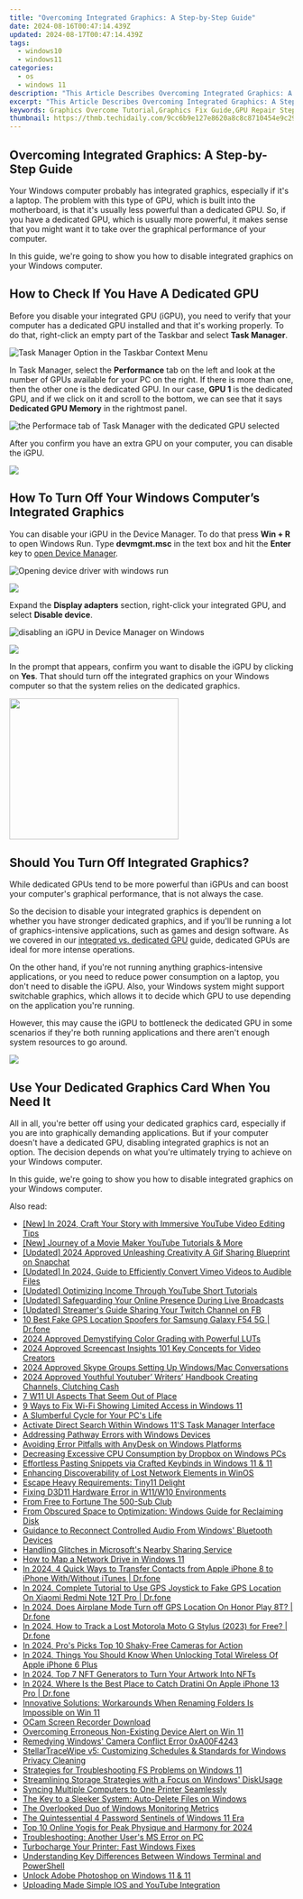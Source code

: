 ```yaml
---
title: "Overcoming Integrated Graphics: A Step-by-Step Guide"
date: 2024-08-16T00:47:14.439Z
updated: 2024-08-17T00:47:14.439Z
tags:
  - windows10
  - windows11
categories:
  - os
  - windows 11
description: "This Article Describes Overcoming Integrated Graphics: A Step-by-Step Guide"
excerpt: "This Article Describes Overcoming Integrated Graphics: A Step-by-Step Guide"
keywords: Graphics Overcome Tutorial,Graphics Fix Guide,GPU Repair Steps,Image Processing Help,Resolve Display Issue,Enhance Screen Quality,Visual Improvement Plan
thumbnail: https://thmb.techidaily.com/9cc6b9e127e8620a8c8c8710454e9c29c9fd332bb80288c9b2f1c26ecf61a151.jpg
---
```


## Overcoming Integrated Graphics: A Step-by-Step Guide

 Your Windows computer probably has integrated graphics, especially if it's a laptop. The problem with this type of GPU, which is built into the motherboard, is that it's usually less powerful than a dedicated GPU. So, if you have a dedicated GPU, which is usually more powerful, it makes sense that you might want it to take over the graphical performance of your computer.

 In this guide, we're going to show you how to disable integrated graphics on your Windows computer.

## How to Check If You Have A Dedicated GPU

 Before you disable your integrated GPU (iGPU), you need to verify that your computer has a dedicated GPU installed and that it's working properly. To do that, right-click an empty part of the Taskbar and select **Task Manager**.

![Task Manager Option in the Taskbar Context Menu](https://static1.makeuseofimages.com/wordpress/wp-content/uploads/2022/11/Task-Manager-Option.jpg)

 In Task Manager, select the **Performance** tab on the left and look at the number of GPUs available for your PC on the right. If there is more than one, then the other one is the dedicated GPU. In our case, **GPU 1** is the dedicated GPU, and if we click on it and scroll to the bottom, we can see that it says **Dedicated GPU Memory** in the rightmost panel.

![the Performace tab of Task Manager with the dedicated GPU selected](https://static1.makeuseofimages.com/wordpress/wp-content/uploads/2023/09/performace-tab-of-task-manager-with-gpu-selected-1.jpg)

 After you confirm you have an extra GPU on your computer, you can disable the iGPU.

<!-- affiliate ads begin -->
<a href="https://shop.systoolsgroup.com/affiliate.php?ACCOUNT=SYSTOOBY&AFFILIATE=108875&PATH=https%3A%2F%2Fwww.systoolsgroup.com%3FAFFILIATE%3D108875%26RESOURCE%3DSysTools%2BGmail%2BBackup"><img src="https://www.systoolsgroup.com/box/gmail-backup.png" border="0"></a>
<!-- affiliate ads end -->
## How To Turn Off Your Windows Computer’s Integrated Graphics

 You can disable your iGPU in the Device Manager. To do that press **Win + R** to open Windows Run. Type **devmgmt.msc** in the text box and hit the **Enter** key to [open Device Manager](https://www.makeuseof.com/windows-open-device-manager/).

![Opening device driver with windows run](https://static1.makeuseofimages.com/wordpress/wp-content/uploads/2022/01/opening-device-manager-with-run.png)
<!-- affiliate ads begin -->
<a href="https://shop.systoolsgroup.com/affiliate.php?ACCOUNT=SYSTOOBY&AFFILIATE=108875&PATH=https%3A%2F%2Fwww.systoolsgroup.com%3FAFFILIATE%3D108875%26RESOURCE%3D%2BSysTools%2BOutlook%2BRecovery"><img src="https://www.systoolsgroup.com/box/outlook-recovery.png" border="0"></a>
<!-- affiliate ads end -->

 Expand the **Display adapters** section, right-click your integrated GPU, and select **Disable device**.

![disabling an iGPU in Device Manager on Windows](https://static1.makeuseofimages.com/wordpress/wp-content/uploads/2023/09/disabling-igpu-in-device-manager.jpg)
<!-- affiliate ads begin -->
<a href="https://store.bitdefender.com/affiliate.php?ACCOUNT=BITLATIN&AFFILIATE=108875&PATH=http%3A%2F%2Fwww.bitdefender.com%2Fbusiness%3FAFFILIATE%3D108875%26RESOURCE%3D30%2525%2BOff%2Ball%2BGravityZone%2BProducts"><img src="https://www.bitdefender.com/content/dam/bitdefender/business/campaign/1200X628.png" border="0"></a>
<!-- affiliate ads end -->

 In the prompt that appears, confirm you want to disable the iGPU by clicking on **Yes**. That should turn off the integrated graphics on your Windows computer so that the system relies on the dedicated graphics.

<!-- affiliate ads begin -->
<a href="https://godlikehost.sjv.io/c/5597632/1920047/21774" target="_top" id="1920047"><img src="//a.impactradius-go.com/display-ad/21774-1920047" border="0" alt="" width="300" height="250"/></a><img height="0" width="0" src="https://imp.pxf.io/i/5597632/1920047/21774" style="position:absolute;visibility:hidden;" border="0" />
<!-- affiliate ads end -->
## Should You Turn Off Integrated Graphics?

 While dedicated GPUs tend to be more powerful than iGPUs and can boost your computer's graphical performance, that is not always the case.

 So the decision to disable your integrated graphics is dependent on whether you have stronger dedicated graphics, and if you'll be running a lot of graphics-intensive applications, such as games and design software. As we covered in our [integrated vs. dedicated GPU](https://www.makeuseof.com/tag/can-shared-graphics-finally-compete-with-a-dedicated-graphics-card/) guide, dedicated GPUs are ideal for more intense operations.

 On the other hand, if you're not running anything graphics-intensive applications, or you need to reduce power consumption on a laptop, you don't need to disable the iGPU. Also, your Windows system might support switchable graphics, which allows it to decide which GPU to use depending on the application you're running.

 However, this may cause the iGPU to bottleneck the dedicated GPU in some scenarios if they're both running applications and there aren't enough system resources to go around.

<!-- affiliate ads begin -->
<a href="https://estore.winxdvd.com/order/checkout.php?PRODS=4612444&QTY=1&AFFILIATE=108875&CART=1"><img src="https://www.winxdvd.com/affiliate/new-banner/pt-728x90.jpg" border="0"></a>
<!-- affiliate ads end -->
## Use Your Dedicated Graphics Card When You Need It

 All in all, you're better off using your dedicated graphics card, especially if you are into graphically demanding applications. But if your computer doesn't have a dedicated GPU, disabling integrated graphics is not an option. The decision depends on what you're ultimately trying to achieve on your Windows computer.

 In this guide, we're going to show you how to disable integrated graphics on your Windows computer.

<span class="atpl-alsoreadstyle">Also read:</span>
<div><ul>
<li><a href="https://eaxpv-info.techidaily.com/new-in-2024-craft-your-story-with-immersive-youtube-video-editing-tips/"><u>[New] In 2024, Craft Your Story with Immersive YouTube Video Editing Tips</u></a></li>
<li><a href="https://facebook-video-footage.techidaily.com/new-journey-of-a-movie-maker-youtube-tutorials-and-more/"><u>[New] Journey of a Movie Maker  YouTube Tutorials & More</u></a></li>
<li><a href="https://snapchat-videos.techidaily.com/updated-2024-approved-unleashing-creativity-a-gif-sharing-blueprint-on-snapchat/"><u>[Updated] 2024 Approved  Unleashing Creativity  A Gif Sharing Blueprint on Snapchat</u></a></li>
<li><a href="https://vimeo-videos.techidaily.com/updated-in-2024-guide-to-efficiently-convert-vimeo-videos-to-audible-files/"><u>[Updated] In 2024, Guide to Efficiently Convert Vimeo Videos to Audible Files</u></a></li>
<li><a href="https://facebook-record-videos.techidaily.com/updated-optimizing-income-through-youtube-short-tutorials/"><u>[Updated] Optimizing Income Through YouTube Short Tutorials</u></a></li>
<li><a href="https://extra-guidance.techidaily.com/updated-safeguarding-your-online-presence-during-live-broadcasts/"><u>[Updated] Safeguarding Your Online Presence During Live Broadcasts</u></a></li>
<li><a href="https://facebook-videos.techidaily.com/updated-streamers-guide-sharing-your-twitch-channel-on-fb/"><u>[Updated] Streamer's Guide  Sharing Your Twitch Channel on FB</u></a></li>
<li><a href="https://location-fake.techidaily.com/10-best-fake-gps-location-spoofers-for-samsung-galaxy-f54-5g-drfone-by-drfone-virtual-android/"><u>10 Best Fake GPS Location Spoofers for Samsung Galaxy F54 5G | Dr.fone</u></a></li>
<li><a href="https://vp-tips.techidaily.com/2024-approved-demystifying-color-grading-with-powerful-luts/"><u>2024 Approved  Demystifying Color Grading with Powerful LUTs</u></a></li>
<li><a href="https://video-capture.techidaily.com/2024-approved-screencast-insights-101-key-concepts-for-video-creators/"><u>2024 Approved  Screencast Insights 101  Key Concepts for Video Creators</u></a></li>
<li><a href="https://desktop-recording.techidaily.com/2024-approved-skype-groups-setting-up-windowsmac-conversations/"><u>2024 Approved  Skype Groups  Setting Up Windows/Mac Conversations</u></a></li>
<li><a href="https://facebook-record-videos.techidaily.com/2024-approved-youthful-youtuber-writers-handbook-creating-channels-clutching-cash/"><u>2024 Approved  Youthful Youtuber’ Writers’ Handbook  Creating Channels, Clutching Cash</u></a></li>
<li><a href="https://win11.techidaily.com/7-w11-ui-aspects-that-seem-out-of-place/"><u>7 W11 UI Aspects That Seem Out of Place</u></a></li>
<li><a href="https://win11.techidaily.com/9-ways-to-fix-wi-fi-showing-limited-access-in-windows-11/"><u>9 Ways to Fix Wi-Fi Showing Limited Access in Windows 11</u></a></li>
<li><a href="https://win11.techidaily.com/a-slumberful-cycle-for-your-pcs-life/"><u>A Slumberful Cycle for Your PC's Life</u></a></li>
<li><a href="https://win11.techidaily.com/activate-direct-search-within-windows-11s-task-manager-interface/"><u>Activate Direct Search Within Windows 11'S Task Manager Interface</u></a></li>
<li><a href="https://win11.techidaily.com/addressing-pathway-errors-with-windows-devices/"><u>Addressing Pathway Errors with Windows Devices</u></a></li>
<li><a href="https://win11.techidaily.com/avoiding-error-pitfalls-with-anydesk-on-windows-platforms/"><u>Avoiding Error Pitfalls with AnyDesk on Windows Platforms</u></a></li>
<li><a href="https://win11.techidaily.com/decreasing-excessive-cpu-consumption-by-dropbox-on-windows-pcs/"><u>Decreasing Excessive CPU Consumption by Dropbox on Windows PCs</u></a></li>
<li><a href="https://win11.techidaily.com/effortless-pasting-snippets-via-crafted-keybinds-in-windows-11-and-11/"><u>Effortless Pasting Snippets via Crafted Keybinds in Windows 11 & 11</u></a></li>
<li><a href="https://win11.techidaily.com/enhancing-discoverability-of-lost-network-elements-in-winos/"><u>Enhancing Discoverability of Lost Network Elements in WinOS</u></a></li>
<li><a href="https://win11.techidaily.com/escape-heavy-requirements-tiny11-delight/"><u>Escape Heavy Requirements: Tiny11 Delight</u></a></li>
<li><a href="https://win11.techidaily.com/fixing-d3d11-hardware-error-in-w11w10-environments/"><u>Fixing D3D11 Hardware Error in W11/W10 Environments</u></a></li>
<li><a href="https://youtube-data.techidaily.com/free-to-fortune-the-500-sub-club/"><u>From Free to Fortune  The 500-Sub Club</u></a></li>
<li><a href="https://win11.techidaily.com/from-obscured-space-to-optimization-windows-guide-for-reclaiming-disk/"><u>From Obscured Space to Optimization: Windows Guide for Reclaiming Disk</u></a></li>
<li><a href="https://win11.techidaily.com/guidance-to-reconnect-controlled-audio-from-windows-bluetooth-devices/"><u>Guidance to Reconnect Controlled Audio From Windows' Bluetooth Devices</u></a></li>
<li><a href="https://win11.techidaily.com/handling-glitches-in-microsofts-nearby-sharing-service/"><u>Handling Glitches in Microsoft's Nearby Sharing Service</u></a></li>
<li><a href="https://win11.techidaily.com/how-to-map-a-network-drive-in-windows-11/"><u>How to Map a Network Drive in Windows 11</u></a></li>
<li><a href="https://iphone-transfer.techidaily.com/in-2024-4-quick-ways-to-transfer-contacts-from-apple-iphone-8-to-iphone-withwithout-itunes-drfone-by-drfone-transfer-from-ios/"><u>In 2024, 4 Quick Ways to Transfer Contacts from Apple iPhone 8 to iPhone With/Without iTunes | Dr.fone</u></a></li>
<li><a href="https://review-topics.techidaily.com/in-2024-complete-tutorial-to-use-gps-joystick-to-fake-gps-location-on-xiaomi-redmi-note-12t-pro-drfone-by-drfone-virtual-android/"><u>In 2024, Complete Tutorial to Use GPS Joystick to Fake GPS Location On Xiaomi Redmi Note 12T Pro | Dr.fone</u></a></li>
<li><a href="https://review-topics.techidaily.com/in-2024-does-airplane-mode-turn-off-gps-location-on-honor-play-8t-drfone-by-drfone-virtual-android/"><u>In 2024, Does Airplane Mode Turn off GPS Location On Honor Play 8T? | Dr.fone</u></a></li>
<li><a href="https://android-location-track.techidaily.com/in-2024-how-to-track-a-lost-motorola-moto-g-stylus-2023-for-free-drfone-by-drfone-virtual-android/"><u>In 2024, How to Track a Lost Motorola Moto G Stylus (2023) for Free? | Dr.fone</u></a></li>
<li><a href="https://extra-support.techidaily.com/in-2024-pros-picks-top-10-shaky-free-cameras-for-action/"><u>In 2024, Pro's Picks  Top 10 Shaky-Free Cameras for Action</u></a></li>
<li><a href="https://ios-unlock.techidaily.com/in-2024-things-you-should-know-when-unlocking-total-wireless-of-apple-iphone-6-plus-by-drfone-ios/"><u>In 2024, Things You Should Know When Unlocking Total Wireless Of Apple iPhone 6 Plus</u></a></li>
<li><a href="https://extra-support.techidaily.com/in-2024-top-7-nft-generators-to-turn-your-artwork-into-nfts/"><u>In 2024, Top 7 NFT Generators to Turn Your Artwork Into NFTs</u></a></li>
<li><a href="https://ios-pokemon-go.techidaily.com/in-2024-where-is-the-best-place-to-catch-dratini-on-apple-iphone-13-pro-drfone-by-drfone-virtual-ios/"><u>In 2024, Where Is the Best Place to Catch Dratini On Apple iPhone 13 Pro | Dr.fone</u></a></li>
<li><a href="https://win11.techidaily.com/innovative-solutions-workarounds-when-renaming-folders-is-impossible-on-win-11/"><u>Innovative Solutions: Workarounds When Renaming Folders Is Impossible on Win 11</u></a></li>
<li><a href="https://video-screen-grab.techidaily.com/ocam-screen-recorder-download/"><u>OCam Screen Recorder Download</u></a></li>
<li><a href="https://win11.techidaily.com/overcoming-erroneous-non-existing-device-alert-on-win-11/"><u>Overcoming Erroneous Non-Existing Device Alert on Win 11</u></a></li>
<li><a href="https://win11.techidaily.com/remedying-windows-camera-conflict-error-0xa00f4243/"><u>Remedying Windows' Camera Conflict Error 0xA00F4243</u></a></li>
<li><a href="https://ai-voice-clone.techidaily.com/stellartracewipe-v5-customizing-schedules-and-standards-for-windows-privacy-cleaning/"><u>StellarTraceWipe v5: Customizing Schedules & Standards for Windows Privacy Cleaning</u></a></li>
<li><a href="https://win11.techidaily.com/strategies-for-troubleshooting-fs-problems-on-windows-11/"><u>Strategies for Troubleshooting FS Problems on Windows 11</u></a></li>
<li><a href="https://win11.techidaily.com/streamlining-storage-strategies-with-a-focus-on-windows-diskusage/"><u>Streamlining Storage Strategies with a Focus on Windows' DiskUsage</u></a></li>
<li><a href="https://win11.techidaily.com/syncing-multiple-computers-to-one-printer-seamlessly/"><u>Syncing Multiple Computers to One Printer Seamlessly</u></a></li>
<li><a href="https://win11.techidaily.com/the-key-to-a-sleeker-system-auto-delete-files-on-windows/"><u>The Key to a Sleeker System: Auto-Delete Files on Windows</u></a></li>
<li><a href="https://win11.techidaily.com/the-overlooked-duo-of-windows-monitoring-metrics/"><u>The Overlooked Duo of Windows Monitoring Metrics</u></a></li>
<li><a href="https://win11.techidaily.com/the-quintessential-4-password-sentinels-of-windows-11-era/"><u>The Quintessential 4 Password Sentinels of Windows 11 Era</u></a></li>
<li><a href="https://facebook-video-share.techidaily.com/top-10-online-yogis-for-peak-physique-and-harmony-for-2024/"><u>Top 10 Online Yogis for Peak Physique and Harmony for 2024</u></a></li>
<li><a href="https://win11.techidaily.com/troubleshooting-another-users-ms-error-on-pc/"><u>Troubleshooting: Another User's MS Error on PC</u></a></li>
<li><a href="https://win11.techidaily.com/turbocharge-your-printer-fast-windows-fixes/"><u>Turbocharge Your Printer: Fast Windows Fixes</u></a></li>
<li><a href="https://win11.techidaily.com/understanding-key-differences-between-windows-terminal-and-powershell/"><u>Understanding Key Differences Between Windows Terminal and PowerShell</u></a></li>
<li><a href="https://win11.techidaily.com/unlock-adobe-photoshop-on-windows-11-and-11/"><u>Unlock Adobe Photoshop on Windows 11 & 11</u></a></li>
<li><a href="https://youtube-video-recordings.techidaily.com/uploading-made-simple-ios-and-youtube-integration/"><u>Uploading Made Simple  IOS and YouTube Integration</u></a></li>
</ul></div>

<ins class="adsbygoogle"
      style="display:block"
      data-ad-client="ca-pub-7571918770474297"
      data-ad-slot="8358498916"
      data-ad-format="auto"
      data-full-width-responsive="true"></ins>